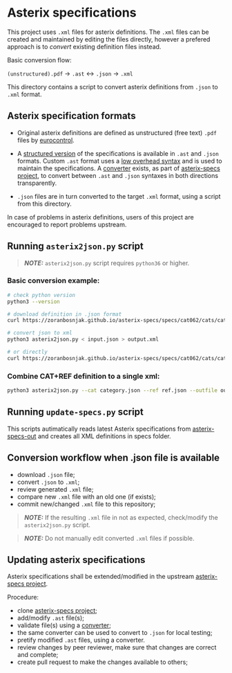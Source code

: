 # Asterix specifications

[eurocontrol]: http://www.eurocontrol.int/services/asterix
[converter]: https://zoranbosnjak.github.io/asterix-specs/bin/converter-static
[asterix-specs]: https://github.com/zoranbosnjak/asterix-specs
[asterix-specs-out]: https://zoranbosnjak.github.io/asterix-specs/
[syntax]: https://zoranbosnjak.github.io/asterix-specs/syntax.html

This project uses `.xml` files for asterix definitions. The `.xml` files
can be created and maintained by editing the files directly, however a
prefered approach is to *convert* existing definition files instead.

Basic conversion flow:

`(unstructured).pdf` &rarr; `.ast` &harr; `.json` &rarr; `.xml`

This directory contains a script to convert asterix definitions
from `.json` to `.xml` format.

## Asterix specification formats

* Original asterix definitions are defined as unstructured (free text)
`.pdf` files by [eurocontrol][eurocontrol].

* A [structured version][asterix-specs-out] of the specifications is available
in `.ast` and `.json` formats. Custom `.ast` format uses a [low overhead
syntax][syntax] and is used to maintain the specifications.
A [converter][converter] exists, as part of
[asterix-specs project][asterix-specs], to convert between
`.ast` and `.json` syntaxes in both directions transparently.

* `.json` files are in turn converted to the target `.xml` format,
using a script from this directory.

In case of problems in asterix definitions, users of this project are
encouraged to report problems upstream.

## Running `asterix2json.py` script

> **_NOTE:_** `asterix2json.py` script requires `python36` or higher.

### Basic conversion example:

```bash
# check python version
python3 --version

# download definition in .json format
curl https://zoranbosnjak.github.io/asterix-specs/specs/cat062/cats/cat1.18/definition.json > input.json

# convert json to xml
python3 asterix2json.py < input.json > output.xml

# or directly
curl https://zoranbosnjak.github.io/asterix-specs/specs/cat062/cats/cat1.18/definition.json | python3 asterix2json.py
```

### Combine CAT+REF definition to a single xml:

```bash
python3 asterix2json.py --cat category.json --ref ref.json --outfile out.xml
```
## Running `update-specs.py` script
This scripts autimatically reads latest Asterix specifications from
[asterix-specs-out] and creates all XML definitions in specs folder.


## Conversion workflow when .json file is available

- download `.json` file;
- convert `.json` to `.xml`;
- review generated `.xml` file;
- compare new `.xml` file with an old one (if exists);
- commit new/changed `.xml` file to this repository;

> **_NOTE:_** If the resulting `.xml` file in not as expected, check/modify
the `asterix2json.py` script.

> **_NOTE:_** Do not manually edit converted `.xml` files if possible.

## Updating asterix specifications

Asterix specifications shall be extended/modified in the upstream
[asterix-specs project][asterix-specs].

Procedure:

- clone [asterix-specs project][asterix-specs];
- add/modify `.ast` file(s);
- validate file(s) using a [converter][converter];
- the same converter can be used to convert to `.json` for local testing;
- pretify modified `.ast` files, using a converter.
- review changes by peer reviewer, make sure that changes are correct and complete;
- create pull request to make the changes available to others;

